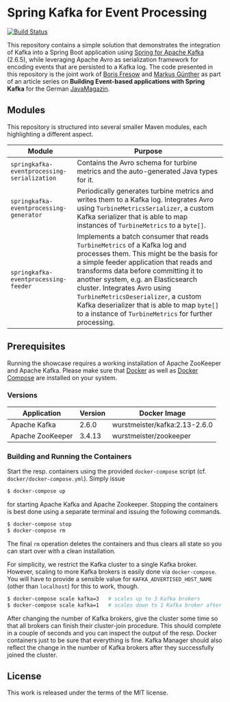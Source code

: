 # Spring Kafka for Event Processing

[![Build Status](https://travis-ci.org/mguenther/spring-kafka-event-processing-sampler.svg?branch=master)](https://travis-ci.org/mguenther/spring-kafka-event-processing-sampler.svg)

This repository contains a simple solution that demonstrates the integration of Kafka into a Spring Boot application using [Spring for Apache Kafka](https://spring.io/projects/spring-kafka) (2.6.5), while leveraging Apache Avro as serialization framework for encoding events that are persisted to a Kafka log. The code presented in this repository is the joint work of [Boris Fresow](mailto://bfresow@gmail.com) and [Markus Günther](mailto://markus.guenther@gmail.com) as part of an article series on **Building Event-based applications with Spring Kafka** for the German [JavaMagazin](https://jaxenter.de/magazine/java-magazin).

## Modules

This repository is structured into several smaller Maven modules, each highlighting a different aspect.

| Module | Purpose |
| ------ | ------- |
| `springkafka-eventprocessing-serialization` | Contains the Avro schema for turbine metrics and the auto-generated Java types for it. |
| `springkafka-eventprocessing-generator` | Periodically generates turbine metrics and writes them to a Kafka log. Integrates Avro using `TurbineMetricsSerializer`, a custom Kafka serializer that is able to map instances of `TurbineMetrics` to a `byte[]`. |
| `springkafka-eventprocessing-feeder` | Implements a batch consumer that reads `TurbineMetrics` of a Kafka log and processes them. This might be the basis for a simple feeder application that reads and transforms data before committing it to another system, e.g. an Elasticsearch cluster. Integrates Avro using `TurbineMetricsDeserializer`, a custom Kafka deserializer that is able to map `byte[]` to a instance of `TurbineMetrics` for further processing. |

## Prerequisites

Running the showcase requires a working installation of Apache ZooKeeper and Apache Kafka. Please make sure that [Docker](https://docs.docker.com/engine/installation/) as well as [Docker Compose](https://docs.docker.com/compose/install/) are installed on your system.

### Versions

| Application         | Version   | Docker Image            |
| ------------------- | --------- | ----------------------- |
| Apache Kafka        | 2.6.0  | wurstmeister/kafka:2.13-2.6.0     |
| Apache ZooKeeper    | 3.4.13   | wurstmeister/zookeeper |

### Building and Running the Containers

Start the resp. containers using the provided `docker-compose` script (cf. `docker/docker-compose.yml`). Simply issue

```bash
$ docker-compose up
```

for starting Apache Kafka and Apache Zookeeper. Stopping the containers is best done using a separate terminal and issuing the following commands.

```bash
$ docker-compose stop
$ docker-compose rm
```

The final ```rm``` operation deletes the containers and thus clears all state so you can start over with a clean installation.

For simplicity, we restrict the Kafka cluster to a single Kafka broker. However, scaling to more Kafka brokers is easily done via `docker-compose`. You will have to provide a sensible value for `KAFKA_ADVERTISED_HOST_NAME` (other than `localhost`) for this to work, though. 

```bash
$ docker-compose scale kafka=3   # scales up to 3 Kafka brokers
$ docker-compose scale kafka=1   # scales down to 1 Kafka broker after the previous upscale
```

After changing the number of Kafka brokers, give the cluster some time so that all brokers can finish their cluster-join procedure. This should complete in a couple of seconds and you can inspect the output of the resp. Docker containers just to be sure that everything is fine. Kafka Manager should also reflect the change in the number of Kafka brokers after they successfully joined the cluster.

## License

This work is released under the terms of the MIT license.
